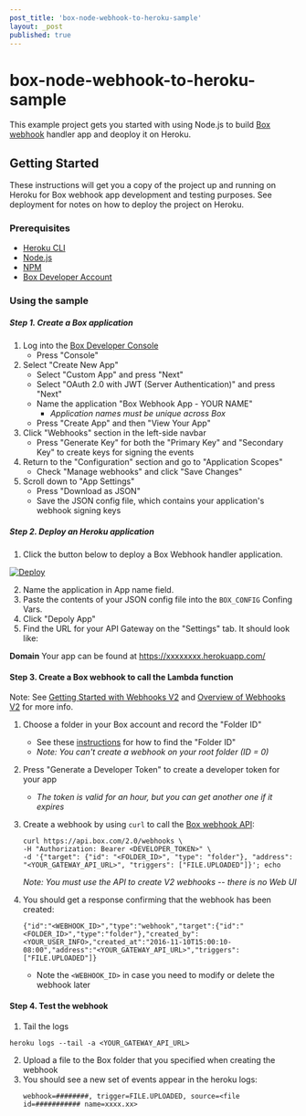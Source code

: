 ```yaml
---
post_title: 'box-node-webhook-to-heroku-sample'
layout: _post
published: true
---
```


# box-node-webhook-to-heroku-sample
This example project gets you started with using Node.js to build [Box webhook](https://github.com/box/box-node-sdk/blob/master/docs/webhooks.md) handler app and deoploy it on Heroku.

## Getting Started

These instructions will get you a copy of the project up and running on Heroku for Box webhook app development and testing purposes. See deployment for notes on how to deploy the project on Heroku.

### Prerequisites

- [Heroku CLI](https://devcenter.heroku.com/articles/heroku-cli)
- [Node.js](https://nodejs.org/en/)
- [NPM](https://www.npmjs.com/)
- [Box Developer Account](https://developer.box.com/)

### Using the sample
##### Step 1. Create a Box application
1. Log into the [Box Developer Console](https://developer.box.com)
    * Press "Console"
2. Select "Create New App"
    * Select "Custom App" and press "Next"
    * Select "OAuth 2.0 with JWT (Server Authentication)" and press "Next"
    * Name the application "Box Webhook App - YOUR NAME"
        * *Application names must be unique across Box*
    * Press "Create App" and then "View Your App"
3. Click "Webhooks" section in the left-side navbar
    * Press "Generate Key" for both the "Primary Key" and "Secondary Key" to create keys for signing the events
4. Return to the "Configuration" section and go to "Application Scopes"
    * Check "Manage webhooks" and click "Save Changes"
5. Scroll down to "App Settings"
    * Press "Download as JSON"
    * Save the JSON config file, which contains your application's webhook signing keys

##### Step 2. Deploy an Heroku application
1. Click the button below to deploy a Box Webhook handler application.

[![Deploy](https://www.herokucdn.com/deploy/button.svg)](https://heroku.com/deploy)

2. Name the application in App name field. 
3. Paste the contents of your JSON config file into the `BOX_CONFIG` Confing Vars.
4. Click "Depoly App"
5. Find the URL for your API Gateway on the "Settings" tab. It should look like:

**Domain** Your app can be found at https://xxxxxxxx.herokuapp.com/

#### Step 3. Create a Box webhook to call the Lambda function
Note: See [Getting Started with Webhooks V2](https://docs.box.com/v2.0/docs/getting-started-with-webhooks-v2) and [Overview of Webhooks V2](https://docs.box.com/reference#webhooks-v2) for more info.

1. Choose a folder in your Box account and record the "Folder ID"
    * See these [instructions](https://docs.box.com/v2.0/docs/getting-started-with-webhooks-v2#section-3-create-a-webhook) for how to find the "Folder ID"
    * *Note: You can't create a webhook on your root folder (ID = 0)*
2. Press "Generate a Developer Token" to create a developer token for your app
    * *The token is valid for an hour, but you can get another one if it expires*
3. Create a webhook by using `curl` to call the [Box webhook API](https://docs.box.com/reference#create-webhook):

    ```
    curl https://api.box.com/2.0/webhooks \
    -H "Authorization: Bearer <DEVELOPER_TOKEN>" \
    -d '{"target": {"id": "<FOLDER_ID>", "type": "folder"}, "address": "<YOUR_GATEWAY_API_URL>", "triggers": ["FILE.UPLOADED"]}'; echo
    ```

    *Note: You must use the API to create V2 webhooks -- there is no Web UI*
   
4. You should get a response confirming that the webhook has been created:

    ```
    {"id":"<WEBHOOK_ID>","type":"webhook","target":{"id":"<FOLDER_ID>","type":"folder"},"created_by":<YOUR_USER_INFO>,"created_at":"2016-11-10T15:00:10-08:00","address":"<YOUR_GATEWAY_API_URL>","triggers":["FILE.UPLOADED"]}
    ```
    
    * Note the `<WEBHOOK_ID>` in case you need to modify or delete the webhook later

#### Step 4. Test the webhook
1. Tail the logs
```
heroku logs --tail -a <YOUR_GATEWAY_API_URL>
```
2. Upload a file to the Box folder that you specified when creating the webhook
3. You should see a new set of events appear in the heroku logs:
    ```
    webhook=########, trigger=FILE.UPLOADED, source=<file id=########### name=xxxx.xx>
    ```
